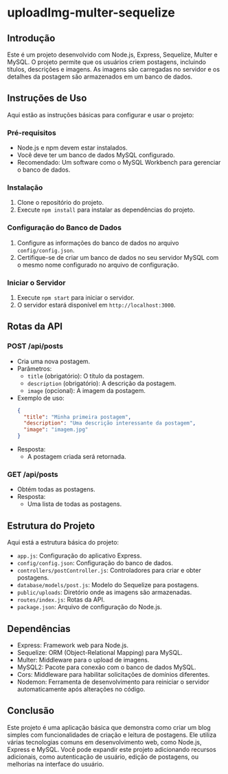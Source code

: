 # uploadImg-multer-sequelize

## Introdução
Este é um projeto  desenvolvido com Node.js, Express, Sequelize, Multer e MySQL. O projeto permite que os usuários criem postagens, incluindo títulos, descrições e imagens. As imagens são carregadas no servidor e os detalhes da postagem são armazenados em um banco de dados.

## Instruções de Uso
Aqui estão as instruções básicas para configurar e usar o projeto:

### Pré-requisitos
- Node.js e npm devem estar instalados.
- Você deve ter um banco de dados MySQL configurado.
- Recomendado: Um software como o MySQL Workbench para gerenciar o banco de dados.

### Instalação
1. Clone o repositório do projeto.
2. Execute `npm install` para instalar as dependências do projeto.

### Configuração do Banco de Dados
1. Configure as informações do banco de dados no arquivo `config/config.json`.
2. Certifique-se de criar um banco de dados no seu servidor MySQL com o mesmo nome configurado no arquivo de configuração.

### Iniciar o Servidor
1. Execute `npm start` para iniciar o servidor.
2. O servidor estará disponível em `http://localhost:3000`.

## Rotas da API

### POST /api/posts
- Cria uma nova postagem.
- Parâmetros:
  - `title` (obrigatório): O título da postagem.
  - `description` (obrigatório): A descrição da postagem.
  - `image` (opcional): A imagem da postagem.
- Exemplo de uso:
  ```json
  {
    "title": "Minha primeira postagem",
    "description": "Uma descrição interessante da postagem",
    "image": "imagem.jpg"
  }
  ```
- Resposta:
  - A postagem criada será retornada.

### GET /api/posts
- Obtém todas as postagens.
- Resposta:
  - Uma lista de todas as postagens.

## Estrutura do Projeto
Aqui está a estrutura básica do projeto:

- `app.js`: Configuração do aplicativo Express.
- `config/config.json`: Configuração do banco de dados.
- `controllers/postController.js`: Controladores para criar e obter postagens.
- `database/models/post.js`: Modelo do Sequelize para postagens.
- `public/uploads`: Diretório onde as imagens são armazenadas.
- `routes/index.js`: Rotas da API.
- `package.json`: Arquivo de configuração do Node.js.

## Dependências
- Express: Framework web para Node.js.
- Sequelize: ORM (Object-Relational Mapping) para MySQL.
- Multer: Middleware para o upload de imagens.
- MySQL2: Pacote para conexão com o banco de dados MySQL.
- Cors: Middleware para habilitar solicitações de domínios diferentes.
- Nodemon: Ferramenta de desenvolvimento para reiniciar o servidor automaticamente após alterações no código.

## Conclusão
Este projeto é uma aplicação básica que demonstra como criar um blog simples com funcionalidades de criação e leitura de postagens. Ele utiliza várias tecnologias comuns em desenvolvimento web, como Node.js, Express e MySQL. Você pode expandir este projeto adicionando recursos adicionais, como autenticação de usuário, edição de postagens, ou melhorias na interface do usuário.
